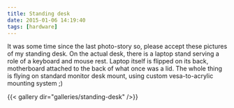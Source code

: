 ```yaml
---
title: Standing desk
date: 2015-01-06 14:19:40
tags: [hardware]
---
```


It was some time since the last photo-story so, please accept these
pictures of my standing desk. On the actual desk, there is a laptop
stand serving a role of a keyboard and mouse rest. Laptop itself is
flipped on its back, motherboard attached to the back of what once was a
lid. The whole thing is flying on standard monitor desk mount, using
custom vesa-to-acrylic mounting system ;)

{{< gallery dir="galleries/standing-desk" />}}

